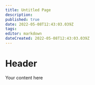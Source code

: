 ```yaml
---
title: Untitled Page
description: 
published: true
date: 2022-05-08T12:43:03.039Z
tags: 
editor: markdown
dateCreated: 2022-05-08T12:43:03.039Z
---
```


# Header
Your content here